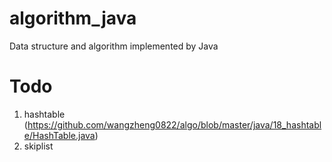 # algorithm_java
Data structure and algorithm implemented by Java

# Todo
1. hashtable (https://github.com/wangzheng0822/algo/blob/master/java/18_hashtable/HashTable.java)
2. skiplist
